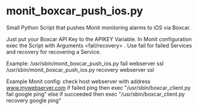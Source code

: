 # monit_boxcar_push_ios.py
Small Python Script that pushes Monit monitoring alarms to iOS via Boxcar.

Just put your Boxcar API Key to the APIKEY Variable.
In Monit configuration exec the Script with Arguments <fail/recovery> <servername> <service>. Use fail for failed Services and recovery for recovering a Service.

Example:
/usr/sbin/monit_boxcar_push_ios.py fail webserver ssl
/usr/sbin/monit_boxcar_push_ios.py recovery webserver ssl

Example Monit config:
check host webserver with address www.mywebserver.com
	if failed ping
		then exec "/usr/sbin/boxcar_client.py fail google ping" 
	else if succeeded
		then exec "/usr/sbin/boxcar_client.py recovery google ping"

